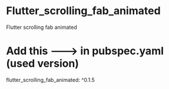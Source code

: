 # Flutter_scrolling_fab_animated
Flutter scrolling fab animated

Add this ---> in pubspec.yaml (used version)
============================================
flutter_scrolling_fab_animated: ^0.1.5
